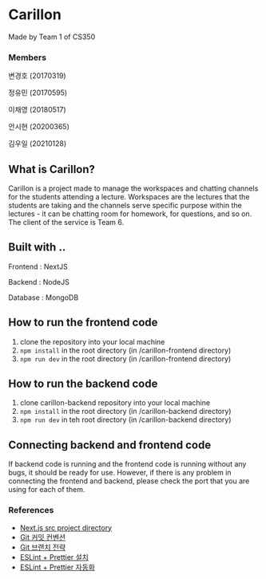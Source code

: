 # Carillon

Made by Team 1 of CS350

### Members

변경호 (20170319)

정유민 (20170595)

이채영 (20180517)

안시현 (20200365)

김우일 (20210128)

## What is Carillon?

Carillon is a project made to manage the workspaces and chatting channels for the students attending a lecture. Workspaces are the lectures that the students are taking and the channels serve specific purpose within the lectures - it can be chatting room for homework, for questions, and so on. The client of the service is Team 6.

## Built with ..

Frontend : NextJS

Backend : NodeJS

Database : MongoDB

## How to run the frontend code

1. clone the repository into your local machine
2. `npm install` in the root directory (in /carillon-frontend directory)
3. `npm run dev` in the root directory (in /carillon-frontend directory)

## How to run the backend code

1. clone carillon-backend repository into your local machine
2. `npm install` in the root directory (in /carillon-backend directory)
3. `npm run dev` in teh root directory (in /carillon-backend directory)

## Connecting backend and frontend code

If backend code is running and the frontend code is running without any bugs, it should be ready for use. However, if there is any problem in connecting the frontend and backend, please check the port that you are using for each of them.

### References

-   [Next.js src project directory](https://www.geeksforgeeks.org/next-js-src-directory/)
-   [Git 커밋 컨벤션](https://kdjun97.github.io/git-github/commit-convention/)
-   [Git 브랜치 전략](https://junjunrecord.tistory.com/131)
-   [ESLint + Prettier 설치](https://velog.io/@xmun74/Next.js-TS%EC%97%90%EC%84%9C-ESLint-Prettier-%EC%84%A4%EC%A0%95%ED%95%98%EA%B8%B0)
-   [ESLint + Prettier 자동화](https://onlydev.tistory.com/122)
